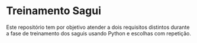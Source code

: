 # Treinamento Sagui

Este repositório tem por objetivo atender a dois requisitos distintos durante a fase de treinamento dos saguis usando Python e escolhas com repetição.
